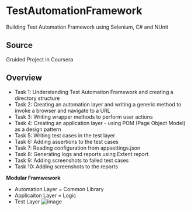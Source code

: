 # TestAutomationFramework
Building Test Automation Framework using Selenium, C# and NUnit

## Source
Gruided Project in Coursera 
## Overview
- Task 1: Understanding Test Automation Framework and creating a directory structure
- Task 2: Creating an automation layer and writing a generic method to invoke a browser and navigate to a URL
- Task 3: Writing wrapper methods to perform user actions
- Task 4: Creating an application layer - using POM (Page Object Model) as a design pattern
- Task 5: Writing test cases in the test layer
- Task 6: Adding assertions to the test cases
- Task 7: Reading configuration from appsettings.json
- Task 8: Generating logs and reports using Extent report
- Task 9: Adding screenshots to failed test cases
- Task 10: Adding screenshots to the reports

**Modular Framwework**
- Automation Layer = Common Library
- Applicaiton Layer = Logic
- Test Layer
![image](https://github.com/josen11/TestAutomationFramework/assets/13191252/c5747762-41de-4934-8b69-3254d7185d47)
